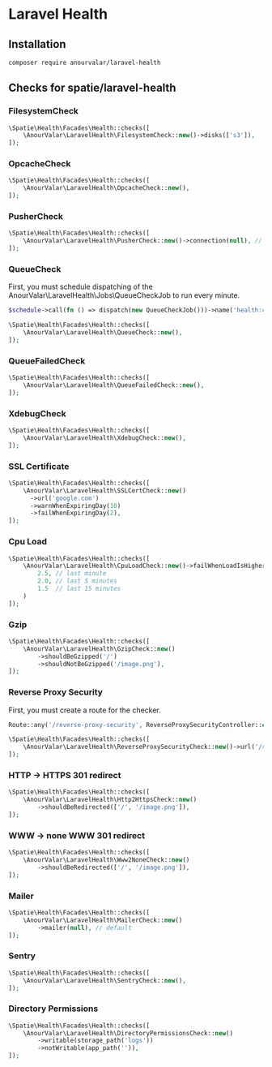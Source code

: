 # Laravel Health

## Installation

```bash
composer require anourvalar/laravel-health
```


## Checks for spatie/laravel-health

### FilesystemCheck
```php
\Spatie\Health\Facades\Health::checks([
    \AnourValar\LaravelHealth\FilesystemCheck::new()->disks(['s3']),
]);
```

### OpcacheCheck
```php
\Spatie\Health\Facades\Health::checks([
    \AnourValar\LaravelHealth\OpcacheCheck::new(),
]);
```

### PusherCheck
```php
\Spatie\Health\Facades\Health::checks([
    \AnourValar\LaravelHealth\PusherCheck::new()->connection(null), // default connection
]);
```

### QueueCheck

First, you must schedule dispatching of the AnourValar\LaravelHealth\Jobs\QueueCheckJob to run every minute. 

```php
$schedule->call(fn () => dispatch(new QueueCheckJob()))->name('health:check-queue')->everyMinute();
```

```php
\Spatie\Health\Facades\Health::checks([
    \AnourValar\LaravelHealth\QueueCheck::new(),
]);
```

### QueueFailedCheck
```php
\Spatie\Health\Facades\Health::checks([
    \AnourValar\LaravelHealth\QueueFailedCheck::new(),
]);
```

### XdebugCheck
```php
\Spatie\Health\Facades\Health::checks([
    \AnourValar\LaravelHealth\XdebugCheck::new(),
]);
```

### SSL Certificate
```php
\Spatie\Health\Facades\Health::checks([
    \AnourValar\LaravelHealth\SSLCertCheck::new()
      ->url('google.com')
      ->warnWhenExpiringDay(10)
      ->failWhenExpiringDay(2),
]);
```

### Cpu Load
```php
\Spatie\Health\Facades\Health::checks([
    \AnourValar\LaravelHealth\CpuLoadCheck::new()->failWhenLoadIsHigher(
        2.5, // last minute
        2.0, // last 5 minutes
        1.5  // last 15 minutes
    )
]);
```

### Gzip
```php
\Spatie\Health\Facades\Health::checks([
    \AnourValar\LaravelHealth\GzipCheck::new()
        ->shouldBeGzipped('/')
        ->shouldNotBeGzipped('/image.png'),
]);
```

### Reverse Proxy Security

First, you must create a route for the checker.

```php
Route::any('/reverse-proxy-security', ReverseProxySecurityController::class);
```

```php
\Spatie\Health\Facades\Health::checks([
    \AnourValar\LaravelHealth\ReverseProxySecurityCheck::new()->url('/reverse-proxy-security'),
]);
```

### HTTP -> HTTPS 301 redirect
```php
\Spatie\Health\Facades\Health::checks([
    \AnourValar\LaravelHealth\Http2HttpsCheck::new()
        ->shouldBeRedirected(['/', '/image.png']),
]);
```

### WWW -> none WWW 301 redirect
```php
\Spatie\Health\Facades\Health::checks([
    \AnourValar\LaravelHealth\Www2NoneCheck::new()
        ->shouldBeRedirected(['/', '/image.png']),
]);
```

### Mailer
```php
\Spatie\Health\Facades\Health::checks([
    \AnourValar\LaravelHealth\MailerCheck::new()
        ->mailer(null), // default
]);
```

### Sentry
```php
\Spatie\Health\Facades\Health::checks([
    \AnourValar\LaravelHealth\SentryCheck::new(),
]);
```

### Directory Permissions
```php
\Spatie\Health\Facades\Health::checks([
    \AnourValar\LaravelHealth\DirectoryPermissionsCheck::new()
        ->writable(storage_path('logs'))
        ->notWritable(app_path('')),
]);
```
